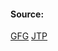 #### Source:
[GFG](https://www.geeksforgeeks.org/deadlock-detection-recovery/)
[JTP](https://www.geeksforgeeks.org/deadlock-detection-recovery/)

